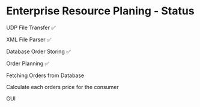 # Enterprise Resource Planing - Status
UDP File Transfer ✅

XML File Parser ✅ 

Database Order Storing ✅

Order Planning ✅

Fetching Orders from Database

Calculate each orders price for the consumer

GUI

